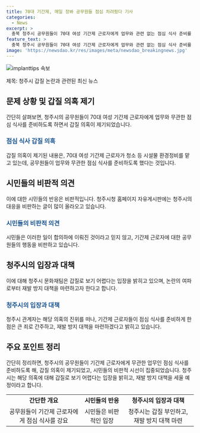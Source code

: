 ```yaml
---
title: 70대 기간제, 매일 장봐 공무원들 점심 차려줬다 기사
categories:
  - News
excerpt: >
  충북 청주시 공무원들이 70대 여성 기간제 근로자에게 업무와 관련 없는 점심 식사 준비를 시킨 갑질 의혹이 불거졌다. 이에 청주시는 "합의하에 이뤄진 일"이라며 해명했지만, 비판글이 잇따라 청주시청 홈페이지에 올라왔다. 공무원들은 식당이 부족하고 배달이 어려워서 저희 기간제 근로자들에게 식사 준비를 시킨 것으로 전해졌다. 청주시는 해당 사안을 조사하고 재발 방지 대책을 마련할 예정이라 밝혔다. 
feature_text: >
  충북 청주시 공무원들이 70대 여성 기간제 근로자에게 업무와 관련 없는 점심 식사 준비를 시킨 갑질 의혹이 불거졌다. 이에 청주시는 "합의하에 이뤄진 일"이라며 해명했지만, 비판글이 잇따라 청주시청 홈페이지에 올라왔다. 공무원들은 식당이 부족하고 배달이 어려워서 저희 기간제 근로자들에게 식사 준비를 시킨 것으로 전해졌다. 청주시는 해당 사안을 조사하고 재발 방지 대책을 마련할 예정이라 밝혔다. 
image: 'https://newsdao.kr/res/images/meta/newsdao_breakingnews.jpg'
---
```


<p><img src="https://newsdao.kr/res/images/meta/newsdao_breakingnews.jpg" alt="implanttips 속보" /></p>

<p>제목: 청주시 갑질 논란과 관련된 최신 뉴스</p>

<h2 data-ke-size="size26">문제 상황 및 갑질 의혹 제기</h2>

<p data-ke-size="size16">간단히 살펴보면, 청주시의 공무원들이 70대 여성 기간제 근로자에게 업무와 무관한 점심 식사를 준비하도록 하면서 갑질 의혹이 제기되었습니다.</p>

<h3><b><span style="color: #1a5490;">점심 식사 갑질 의혹</span></b></h3>

<p data-ke-size="size16">갑질 의혹이 제기된 내용은, 70대 여성 기간제 근로자가 청소 등 시설물 환경정비를 맡고 있는데, 공무원들이 업무와 무관한 점심 식사를 준비하도록 했다는 것입니다.</p>

<h2 data-ke-size="size26">시민들의 비판적 의견</h2>

<p data-ke-size="size16">이에 대한 시민들의 반응은 비판적입니다. 청주시청 홈페이지 자유게시판에는 청주시의 대응을 비판하는 글이 많이 올라오고 있습니다.</p>

<h3><b><span style="color: #1a5490;">시민들의 비판적 의견</span></b></h3>

<p data-ke-size="size16">시민들은 이러한 일이 합의하에 이뤄진 것이라고 믿지 않고, 기간제 근로자에 대한 공무원들의 행동을 비판하고 있습니다.</p>

<h2 data-ke-size="size26">청주시의 입장과 대책</h2>

<p data-ke-size="size16">이에 대해 청주시 문화재팀은 갑질로 보기 어렵다는 입장을 밝히고 있으며, 논란의 여파로부터 재발 방지 대책을 마련하고자 한다고 합니다.</p>

<h3><b><span style="color: #1a5490;">청주시의 입장과 대책</span></b></h3>

<p data-ke-size="size16">청주시 관계자는 해당 의혹의 진위를 떠나, 기간제 근로자들이 점심 식사를 준비하게 한 점은 큰 죄로 간주하고, 재발 방지 대책을 마련하겠다고 밝히고 있습니다.</p>

<h2 data-ke-size="size26">주요 포인트 정리</h2>

<p data-ke-size="size16">간단히 정리하면, 청주시의 공무원들이 기간제 근로자에게 무관한 업무인 점심 식사를 준비하도록 해, 갑질 의혹이 제기되었고, 시민들의 비판적 시선이 집중되었습니다. 청주시는 해당 의혹에 대해 갑질로 보기 어렵다는 입장을 밝히고, 재발 방지 대책을 세울 예정이라고 합니다.</p>

<table style="width: 100%;">
<tbody>
<tr>
<td style="text-align: center; height: 17px;"><b>간단한 개요</b></td>
<td style="text-align: center; height: 17px;"><b>시민들의 반응</b></td>
<td style="text-align: center; height: 17px;"><b>청주시의 입장과 대책</b></td>
</tr>
<tr>
<td style="text-align: center; height: 17px;">공무원들이 기간제 근로자에게 점심 식사를 강요</td>
<td style="text-align: center; height: 17px;">시민들은 비판적인 입장</td>
<td style="text-align: center; height: 17px;">청주시는 갑질 부인하고, 재발 방지 대책 마련</td>
</tr>
</tbody>
</table>

<p data-ke-size="size16">&nbsp;</p>

